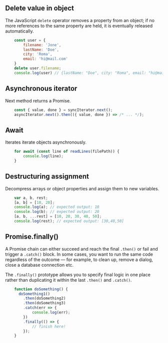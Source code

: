 ## Delete value in object

The JavaScript `delete` operator removes a property from an object; if no more references to the same property are held, it is eventually released automatically.

```js
    const user = {
        filename: 'Jone',
        lastName: 'Doe',
        city: 'Roma',
        email: 'hi@mail.com'
    }
    delete user.filename;
    console.log(user) // {lastName: "Doe", city: "Roma", email: "hi@mail.com"}
```

## Asynchronous iterator

Next method returns a Promise.

```js
    const { value, done } = syncIterator.next();
    asyncIterator.next().then(({ value, done }) => /* ... */);
```

## Await

Iterates iterate objects asynchronously.

```js
    for await (const line of readLines(filePath)) {
        console.log(line);
    }
```

## Destructuring assignment

Decompress arrays or object properties and assign them to new variables.

```js
    var a, b, rest;
    [a, b] = [10, 20];
    console.log(a); // expected output: 10
    console.log(b); // expected output: 20
    [a, b, ...rest] = [10, 20, 30, 40, 50];
    console.log(rest); // expected output: [30,40,50]
```

## Promise.finally()

A Promise chain can either succeed and reach the final `.then()` or fail and trigger a `.catch()` block.
In some cases, you want to run the same code regardless of the outcome — for example, to clean up, remove a dialog, close a database connection etc.

The `.finally()` prototype allows you to specify final logic in one place rather than duplicating it within the last `.then()` and `.catch()`.

```js
    function doSomething() {
      doSomething1()
        .then(doSomething2)
        .then(doSomething3)
        .catch(err => {
            console.log(err);
        })
        .finally(() => {
            // finish here!
        });
    }
```
